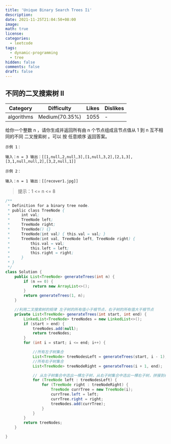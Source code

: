 ```yaml
---
title: 'Unique Binary Search Trees Ii'
description:
date: 2021-11-25T21:04:50+08:00
image:
math: true
license:
categories:
  - leetcode
tags:
  - dynamic-programming
  - tree
hidden: false
comments: false
draft: false
---
```


## 不同的二叉搜索树 II

| Category   | Difficulty     | Likes | Dislikes |
| ---------- | -------------- | ----- | -------- |
| algorithms | Medium(70.35%) | 1055  | -        |

给你一个整数 n ，请你生成并返回所有由 n 个节点组成且节点值从 1 到 n 互不相同的不同 二叉搜索树 。可以
按 任意顺序 返回答案。

```
示例 1：

输入：n = 3 输出：[[1,null,2,null,3],[1,null,3,2],[2,1,3],[3,1,null,null,2],[3,2,null,1]]
```

```
示例 2：

输入：n = 1 输出：[[recover1.jpg]]
```

> 提示：1 <= n <= 8


```java
/**
 * Definition for a binary tree node.
 * public class TreeNode {
 *     int val;
 *     TreeNode left;
 *     TreeNode right;
 *     TreeNode() {}
 *     TreeNode(int val) { this.val = val; }
 *     TreeNode(int val, TreeNode left, TreeNode right) {
 *         this.val = val;
 *         this.left = left;
 *         this.right = right;
 *     }
 * }
 */
class Solution {
    public List<TreeNode> generateTrees(int n) {
        if (n == 0) {
            return new ArrayList<>();
        }
        return generateTrees(1, n);
    }

    //利用二叉搜索树的规律 左子树的所有值小于根节点，右子树的所有值大于根节点
    private List<TreeNode> generateTrees(int start, int end) {
        LinkedList<TreeNode> treeNodes = new LinkedList<>();
        if (start > end) {
            treeNodes.add(null);
            return treeNodes;
        }
        for (int i = start; i <= end; i++) {

            //所有左子树集合
            List<TreeNode> treeNodesLeft = generateTrees(start, i - 1);
            //所有右子树集合
            List<TreeNode> treeNodeRight = generateTrees(i + 1, end);

            // 从左子树集合中选出一棵左子树，从右子树集合中选出一棵右子树，拼接到根节点 i 上
            for (TreeNode left : treeNodesLeft) {
                for (TreeNode right : treeNodeRight) {
                    TreeNode currTree = new TreeNode(i);
                    currTree.left = left;
                    currTree.right = right;
                    treeNodes.add(currTree);
                }
            }
        }
        return treeNodes;
    }

}
```

```java



```